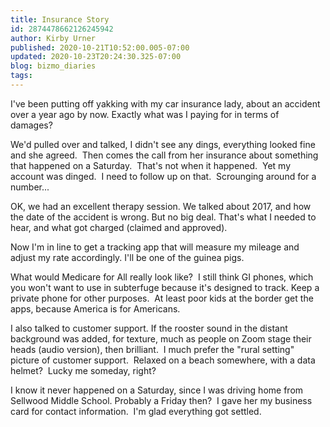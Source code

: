```yaml
---
title: Insurance Story
id: 2874478662126245942
author: Kirby Urner
published: 2020-10-21T10:52:00.005-07:00
updated: 2020-10-23T20:24:30.325-07:00
blog: bizmo_diaries
tags: 
---
```


[](https://www.flickr.com/photos/kirbyurner/7101158683/in/photolist-bPvi5p-aBUhaj-9Jw4Wb-9Jw4Eb)

I've been putting off yakking with my car insurance lady, about an accident over a year ago by now. Exactly what was I paying for in terms of damages?  

We'd pulled over and talked, I didn't see any dings, everything looked fine and she agreed.  Then comes the call from her insurance about something that happened on a Saturday.  That's not when it happened.  Yet my account was dinged.  I need to follow up on that.  Scrounging around for a number...

OK, we had an excellent therapy session. We talked about 2017, and how the date of the accident is wrong. But no big deal. That's what I needed to hear, and what got charged (claimed and approved).

Now I'm in line to get a tracking app that will measure my mileage and adjust my rate accordingly. I'll be one of the guinea pigs.

What would Medicare for All really look like?  I still think GI phones, which you won't want to use in subterfuge because it's designed to track. Keep a private phone for other purposes.  At least poor kids at the border get the apps, because America is for Americans.

I also talked to customer support. If the rooster sound in the distant background was added, for texture, much as people on Zoom stage their heads (audio version), then brilliant.  I much prefer the "rural setting" picture of customer support.  Relaxed on a beach somewhere, with a data helmet?  Lucky me someday, right?

I know it never happened on a Saturday, since I was driving home from Sellwood Middle School. Probably a Friday then?  I gave her my business card for contact information.  I'm glad everything got settled.